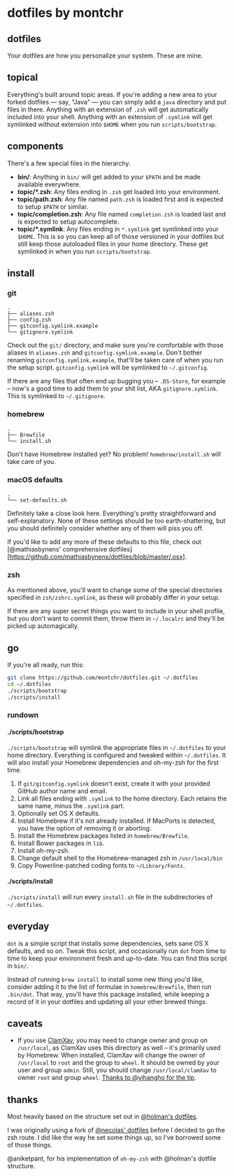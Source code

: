 # dotfiles by montchr

## dotfiles

Your dotfiles are how you personalize your system. These are mine.

## topical

Everything's built around topic areas. If you're adding a new area to your
forked dotfiles — say, "Java" — you can simply add a `java` directory and put
files in there. Anything with an extension of `.zsh` will get automatically
included into your shell. Anything with an extension of `.symlink` will get
symlinked without extension into `$HOME` when you run `scripts/bootstrap`.

## components

There's a few special files in the hierarchy.

- **bin/**: Anything in `bin/` will get added to your `$PATH` and be made
  available everywhere.
- **topic/\*.zsh**: Any files ending in `.zsh` get loaded into your
  environment.
- **topic/path.zsh**: Any file named `path.zsh` is loaded first and is
  expected to setup `$PATH` or similar.
- **topic/completion.zsh**: Any file named `completion.zsh` is loaded
  last and is expected to setup autocomplete.
- **topic/\*.symlink**: Any files ending in `*.symlink` get symlinked into
  your `$HOME`. This is so you can keep all of those versioned in your dotfiles
  but still keep those autoloaded files in your home directory. These get
  symlinked in when you run `scripts/bootstrap`.

## install

### git

```
.
├── aliases.zsh
├── config.zsh
├── gitconfig.symlink.example
└── gitignore.symlink
```

Check out the `git/` directory, and make sure you're comfortable with those
aliases in `aliases.zsh` and `gitconfig.symlink.example`. Don't bother renaming
`gitconfig.symlink.example`, that'll be taken care of when you run the setup
script. `gitconfig.symlink` will be symlinked to `~/.gitconfig`.

If there are any files that often end up bugging you – `.DS-Store`, for
example – now's a good time to add them to your shit list, AKA
`gitignore.symlink`. This is symlinked to `~/.gitignore`.

### homebrew

```
.
├── Brewfile
└── install.sh
```

Don't have Homebrew installed yet? No problem! `homebrew/install.sh` will take
care of you.

### macOS defaults

```
.
└── set-defaults.sh
```

Definitely take a close look here. Everything's pretty straightforward and
self-explanatory. None of these settings should be too earth-shattering, but
you should definitely consider whether any of them will piss you off.

If you'd like to add any more of these defaults to this file, check out
[@mathiasbynens' comprehensive dotfiles][https://github.com/mathiasbynens/dotfiles/blob/master/.osx].

### zsh

As mentioned above, you'll want to change some of the special directories
specified in `zsh/zshrc.symlink`, as these will probably differ in your setup.

If there are any super secret things you want to include in your shell profile,
but you don't want to commit them, throw them in `~/.localrc` and they'll be
picked up automagically.

## go

If you're all ready, run this:

```sh
git clone https://github.com/montchr/dotfiles.git ~/.dotfiles
cd ~/.dotfiles
./scripts/bootstrap
./scripts/install
```

### rundown

#### ./scripts/bootstrap

`./scripts/bootstrap` will symlink the appropriate files in `~/.dotfiles` to
your home directory. Everything is configured and tweaked within
`~/.dotfiles`. It will also install your Homebrew dependencies and oh-my-zsh for the first time.

1.  If `git/gitconfig.symlink` doesn't exist, create it with your provided
    GitHub author name and email.
2.  Link all files ending with `.symlink` to the home directory. Each retains
    the same name, minus the `.symlink` part.
3.  Optionally set OS X defaults.
4.  Install Homebrew if it's not already installed. If MacPorts is detected, you
    have the option of removing it or aborting.
5.  Install the Homebrew packages listed in `homebrew/Brewfile`.
6.  Install Bower packages in `lib`.
7.  Install oh-my-zsh.
8.  Change default shell to the Homebrew-managed zsh in `/usr/local/bin`
9.  Copy Powerline-patched coding fonts to `~/Library/Fonts`.

#### ./scripts/install

`./scripts/install` will run every `install.sh` file in the subdirectories of
`~/.dotfiles`.

## everyday

`dot` is a simple script that installs some dependencies, sets sane OS X
defaults, and so on. Tweak this script, and occasionally run `dot` from
time to time to keep your environment fresh and up-to-date. You can find
this script in `bin/`.

Instead of running `brew install` to install some new thing you'd like,
consider adding it to the list of formulae in `homebrew/Brewfile`, then run
`.bin/dot`. That way, you'll have this package installed, while keeping a
record of it in your dotfiles and updating all your other brewed things.

## caveats

- If you use [ClamXav][], you may need to change owner and group on `/usr/local`, as ClamXav uses this directory as well – it's primarily used by Homebrew. When installed, ClamXav will change the owner of `/usr/local` to `root` and the group to `wheel`. It should be owned by your user and group `admin`. Still, you should change `/usr/local/clamXav` to owner `root` and group
  `wheel`. [Thanks to @yihangho for the tip][].

[clamxav]: http://www.clamxav.com/
[thanks to @yihangho for the tip]: http://www.yihangho.com/homebrew-and-clamxav/

## thanks

Most heavily based on the structure set out in [@holman's dotfiles][].

I was originally using a fork of [@necolas' dotfiles][] before I
decided to go the zsh route. I did like the way he set some things up, so I've
borrowed some of those things.

@aniketpant, for his implementation of `oh-my-zsh` with @holman's dotfile
structure.

[@holman's dotfiles]: https://github.com/holman/dotfiles
[@necolas' dotfiles]: https://github.com/necolas/dotfiles
